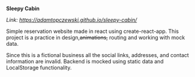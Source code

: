 **Sleepy Cabin**

*Link: https://adamtopczewski.github.io/sleepy-cabin/*

Simple reservation website made in react using create-react-app.
This project is a practice in design,~~animations,~~ routing and working with mock data.


Since this is a fictional business all the social links, addresses, and contact information are invalid.
Backend is mocked using static data and LocalStorage functionality.
